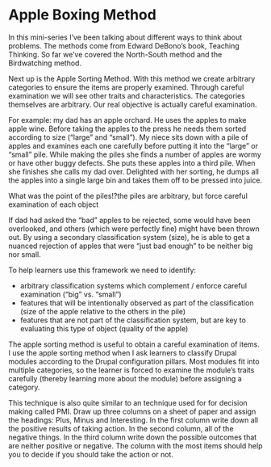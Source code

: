 # Apple Boxing Method

In this mini-series I’ve been talking about different ways to think about problems. The methods come from Edward DeBono’s book, Teaching Thinking. So far we’ve covered the North-South method and the Birdwatching method.

Next up is the Apple Sorting Method. With this method we create arbitrary categories to ensure the items are properly examined. Through careful examination we will see other traits and characteristics. The categories themselves are arbitrary. Our real objective is actually careful examination.

For example: my dad has an apple orchard. He uses the apples to make apple wine. Before taking the apples to the press he needs them sorted according to size (“large” and “small”). My niece sits down with a pile of apples and examines each one carefully before putting it into the “large” or “small” pile. While making the piles she finds a number of apples are wormy or have other buggy defects. She puts these apples into a third pile. When she finishes she calls my dad over. Delighted with her sorting, he dumps all the apples into a single large bin and takes them off to be pressed into juice.

What was the point of the piles!?the piles are arbitrary, but force careful examination of each object

If dad had asked the “bad” apples to be rejected, some would have been overlooked, and others (which were perfectly fine) might have been thrown out. By using a secondary classification system (size), he is able to get a nuanced rejection of apples that were “just bad enough” to be neither big nor small.

To help learners use this framework we need to identify:

- arbitrary classification systems which complement / enforce careful examination (“big” vs. “small”)
- features that will be intentionally observed as part of the classification (size of the apple relative to the others in the pile)
- features that are not part of the classification system, but are key to evaluating this type of object (quality of the apple)

The apple sorting method is useful to obtain a careful examination of items. I use the apple sorting method when I ask learners to classify Drupal modules according to the Drupal configuration pillars. Most modules fit into multiple categories, so the learner is forced to examine the module’s traits carefully (thereby learning more about the module) before assigning a category.

This technique is also quite similar to an technique used for for decision making called PMI. Draw up three columns on a sheet of paper and assign the headings: Plus, Minus and Interesting. In the first column write down all the positive results of taking action. In the second column, all of the negative things. In the third column write down the possible outcomes that are neither positive or negative. The column with the most items should help you to decide if you should take the action or not.
